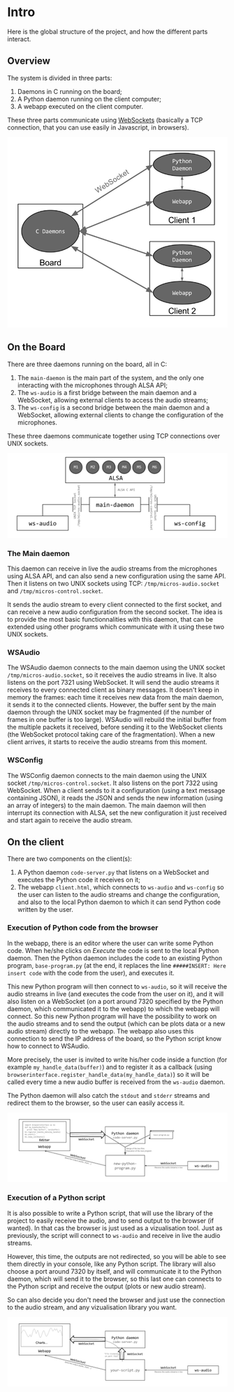 # Intro

Here is the global structure of the project, and how the different parts interact.

## Overview

The system is divided in three parts:

1. Daemons in C running on the board;
2. A Python daemon running on the client computer;
3. A webapp executed on the client computer.

These three parts communicate using [WebSockets](https://en.wikipedia.org/wiki/WebSocket) (basically a TCP connection, that you can use easily in Javascript, in browsers).

![Large overview](img/overview-large.svg)

## On the Board

There are three daemons running on the board, all in C:

1. The `main-daemon` is the main part of the system, and the only one interacting with the microphones through ALSA API;
2. The `ws-audio` is a first bridge between the main daemon and a WebSocket, allowing external clients to access the audio streams;
3. The `ws-config` is a second bridge between the main daemon and a WebSocket, allowing external clients to change the configuration of the microphones.

These three daemons communicate together using TCP connections over UNIX sockets.

![Overview board](img/overview-board.svg)

### The Main daemon

This daemon can receive in live the audio streams from the microphones using ALSA API, and can also send a new configuration using the same API.
Then it listens on two UNIX sockets using TCP: `/tmp/micros-audio.socket` and `/tmp/micros-control.socket`.

It sends the audio stream to every client connected to the first socket, and can receive a new audio configuration from the second socket.
The idea is to provide the most basic functionnalities with this daemon, that can be extended using other programs which communicate with it using these two UNIX sockets.

### WSAudio

The WSAudio daemon connects to the main daemon using the UNIX socket `/tmp/micros-audio.socket`, so it receives the audio streams in live.
It also listens on the port 7321 using WebSocket.
It will send the audio streams it receives to every connected client as binary messages.
It doesn't keep in memory the frames: each time it receives new data from the main daemon, it sends it to the connected clients.
However, the buffer sent by the main daemon through the UNIX socket may be fragmented (if the number of frames in one buffer is too large).
WSAudio will rebuild the initial buffer from the multiple packets it received, before sending it to the WebSocket clients (the WebSocket protocol taking care of the fragmentation).
When a new client arrives, it starts to receive the audio streams from this moment.

### WSConfig

The WSConfig daemon connects to the main daemon using the UNIX socket `/tmp/micros-control.socket`.
It also listens on the port 7322 using WebSocket.
When a client sends to it a configuration (using a text message containing JSON), it reads the JSON and sends the new information (using an array of integers) to the main daemon.
The main daemon will then interrupt its connection with ALSA, set the new configuration it just received and start again to receive the audio stream.

## On the client

There are two components on the client(s):

1. A Python daemon `code-server.py` that listens on a WebSocket and executes the Python code it receives on it;
2. The webapp `client.html`, which connects to `ws-audio` and `ws-config` so the user can listen to the audio streams and change the configuration, and also to the local Python daemon to which it can send Python code written by the user.

### Execution of Python code from the browser

In the webapp, there is an editor where the user can write some Python code.
When he/she clicks on *Execute* the code is sent to the local Python daemon.
Then the Python daemon includes the code to an existing Python program, `base-program.py` (at the end, it replaces the line `#####INSERT: Here insert code` with the code from the user), and executes it.

This new Python program will then connect to `ws-audio`, so it will receive the audio streams in live (and executes the code from the user on it), and it will also listen on a WebSocket (on a port around 7320 specified by the Python daemon, which communicated it to the webapp) to which the webapp will connect.
So this new Python program will have the possibility to work on the audio streams and to send the output (which can be plots data or a new audio stream) directly to the webapp.
The webapp also uses this connection to send the IP address of the board, so the Python script know how to connect to WSAudio.

More precisely, the user is invited to write his/her code inside a function (for example `my_handle_data(buffer)`) and to register it as a callback (using `browserinterface.register_handle_data(my_handle_data)`) so it will be called every time a new audio buffer is received from the `ws-audio` daemon.

The Python daemon will also catch the `stdout` and `stderr` streams and redirect them to the browser, so the user can easily access it.

![Overview client](img/overview-client.svg)


### Execution of a Python script

It is also possible to write a Python script, that will use the library of the project to easily receive the audio, and to send output to the browser (if wanted).
In that cas the browser is just used as a vizualisation tool.
Just as previously, the script will connect to `ws-audio` and receive in live the audio streams.

However, this time, the outputs are not redirected, so you will be able to see them directly in your console, like any Python script.
The library will also choose a port around 7320 by itself, and will communicate it to the Python daemon, which will send it to the browser, so this last one can connects to the Python script and receive the output (plots or new audio stream).

So can also decide you don't need the browser and just use the connection to the audio stream, and any vizualisation library you want.

![Overview script](img/overview-client-script.svg)

